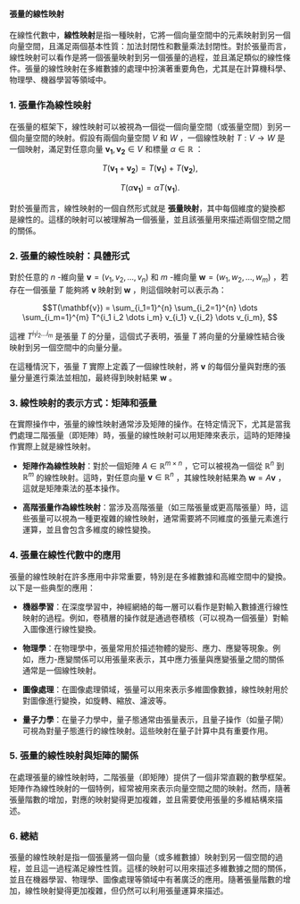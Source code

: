 #### 張量的線性映射

在線性代數中，**線性映射**是指一種映射，它將一個向量空間中的元素映射到另一個向量空間，且滿足兩個基本性質：加法封閉性和數量乘法封閉性。對於張量而言，線性映射可以看作是將一個張量映射到另一個張量的過程，並且滿足類似的線性條件。張量的線性映射在多維數據的處理中扮演著重要角色，尤其是在計算機科學、物理學、機器學習等領域中。

### 1. **張量作為線性映射**

在張量的框架下，線性映射可以被視為一個從一個向量空間（或張量空間）到另一個向量空間的映射。假設有兩個向量空間  $V$  和  $W$ ，一個線性映射  $T: V \to W$  是一個映射，滿足對任意向量  $\mathbf{v_1}, \mathbf{v_2} \in V$  和標量  $\alpha \in \mathbb{R}$ ：

```math
T(\mathbf{v_1} + \mathbf{v_2}) = T(\mathbf{v_1}) + T(\mathbf{v_2}),

```

```math
T(\alpha \mathbf{v_1}) = \alpha T(\mathbf{v_1}).

```

對於張量而言，線性映射的一個自然形式就是 **張量映射**，其中每個維度的變換都是線性的。這樣的映射可以被理解為一個張量，並且該張量用來描述兩個空間之間的關係。

### 2. **張量的線性映射：具體形式**

對於任意的  $n$ -維向量  $\mathbf{v} = (v_1, v_2, \dots, v_n)$  和  $m$ -維向量  $\mathbf{w} = (w_1, w_2, \dots, w_m)$ ，若存在一個張量  $T$  能夠將  $\mathbf{v}$  映射到  $\mathbf{w}$ ，則這個映射可以表示為：

```math
T(\mathbf{v}) = \sum_{i_1=1}^{n} \sum_{i_2=1}^{n} \dots \sum_{i_m=1}^{m} T^{i_1 i_2 \dots i_m} v_{i_1} v_{i_2} \dots v_{i_m},

```
這裡  $T^{i_1 i_2 \dots i_m}$  是張量  $T$  的分量，這個式子表明，張量  $T$  將向量的分量線性結合後映射到另一個空間中的向量分量。

在這種情況下，張量  $T$  實際上定義了一個線性映射，將  $\mathbf{v}$  的每個分量與對應的張量分量進行乘法並相加，最終得到映射結果  $\mathbf{w}$ 。

### 3. **線性映射的表示方式：矩陣和張量**

在實際操作中，張量的線性映射通常涉及矩陣的操作。在特定情況下，尤其是當我們處理二階張量（即矩陣）時，張量的線性映射可以用矩陣來表示，這時的矩陣操作實際上就是線性映射。

- **矩陣作為線性映射**：對於一個矩陣  $A \in \mathbb{R}^{m \times n}$ ，它可以被視為一個從  $\mathbb{R}^n$  到  $\mathbb{R}^m$  的線性映射。這時，對任意向量  $\mathbf{v} \in \mathbb{R}^n$ ，其線性映射結果為  $\mathbf{w} = A\mathbf{v}$ ，這就是矩陣乘法的基本操作。

- **高階張量作為線性映射**：當涉及高階張量（如三階張量或更高階張量）時，這些張量可以視為一種更複雜的線性映射，通常需要將不同維度的張量元素進行運算，並且會包含多維度的線性變換。

### 4. **張量在線性代數中的應用**

張量的線性映射在許多應用中非常重要，特別是在多維數據和高維空間中的變換。以下是一些典型的應用：

- **機器學習**：在深度學習中，神經網絡的每一層可以看作是對輸入數據進行線性映射的過程。例如，卷積層的操作就是通過卷積核（可以視為一個張量）對輸入圖像進行線性變換。
  
- **物理學**：在物理學中，張量常用於描述物體的變形、應力、應變等現象。例如，應力-應變關係可以用張量來表示，其中應力張量與應變張量之間的關係通常是一個線性映射。

- **圖像處理**：在圖像處理領域，張量可以用來表示多維圖像數據，線性映射用於對圖像進行變換，如旋轉、縮放、濾波等。

- **量子力學**：在量子力學中，量子態通常由張量表示，且量子操作（如量子閘）可視為對量子態進行的線性映射。這些映射在量子計算中具有重要作用。

### 5. **張量的線性映射與矩陣的關係**

在處理張量的線性映射時，二階張量（即矩陣）提供了一個非常直觀的數學框架。矩陣作為線性映射的一個特例，經常被用來表示向量空間之間的映射。然而，隨著張量階數的增加，對應的映射變得更加複雜，並且需要使用張量的多維結構來描述。

### 6. **總結**

張量的線性映射是指一個張量將一個向量（或多維數據）映射到另一個空間的過程，並且這一過程滿足線性性質。這樣的映射可以用來描述多維數據之間的關係，並且在機器學習、物理學、圖像處理等領域中有著廣泛的應用。隨著張量階數的增加，線性映射變得更加複雜，但仍然可以利用張量運算來描述。
